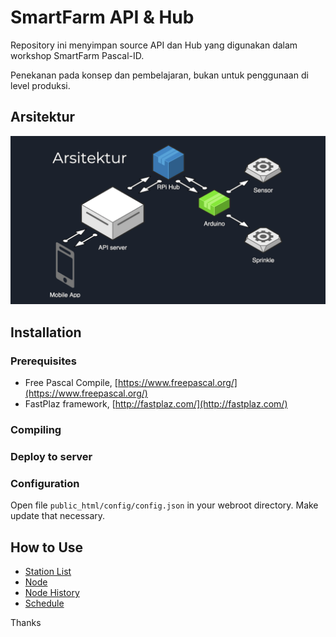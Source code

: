 # SmartFarm API & Hub

Repository ini menyimpan source API dan Hub yang digunakan dalam workshop SmartFarm Pascal-ID.

Penekanan pada konsep dan pembelajaran, bukan untuk penggunaan di level produksi.

## Arsitektur

![Arsitektur](docs/images/arsitektur.png)

## Installation

### Prerequisites

- Free Pascal Compile, [https://www.freepascal.org/](https://www.freepascal.org/)
- FastPlaz framework, [http://fastplaz.com/](http://fastplaz.com/)

### Compiling

### Deploy to server

### Configuration

Open file ```public_html/config/config.json``` in your webroot directory. Make update that necessary.

## How to Use

- [Station List](docs/Station.md)
- [Node](docs/Node.md)
- [Node History](docs/Node-History.md)
- [Schedule](docs/Schedule.md)

Thanks


